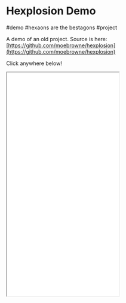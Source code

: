 # Hexplosion Demo

#demo
#hexaons are the bestagons
#project

A demo of an old project. Source is here: [https://github.com/moebrowne/hexplosion](https://github.com/moebrowne/hexplosion)

Click anywhere below!

<iframe src="/frames/hexplosion-demo.html" class="full-bleed" style="height: 600px;"></iframe>
